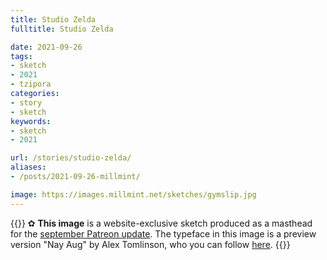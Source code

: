```yaml
---
title: Studio Zelda
fulltitle: Studio Zelda

date: 2021-09-26
tags:
- sketch
- 2021
- tzipora
categories:
- story
- sketch
keywords:
- sketch
- 2021

url: /stories/studio-zelda/
aliases:
- /posts/2021-09-26-millmint/

image: https://images.millmint.net/sketches/gymslip.jpg
---
```


{{<note story >}}
✿ **This image** is a website-exclusive sketch produced as a masthead for the [september Patreon update](https://www.patreon.com/posts/56631873). The typeface in this image is a preview version "Nay Aug" by Alex Tomlinson, who you can follow [here](https://twitter.com/hootalex).
{{</note>}}
